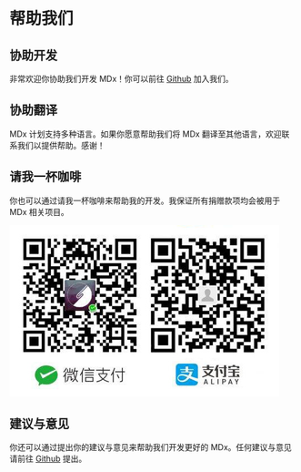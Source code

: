 # 帮助我们

## 协助开发

非常欢迎你协助我们开发 MDx！你可以前往 [Github](https://github.com/yrccondor/mdx) 加入我们。

## 协助翻译

MDx 计划支持多种语言。如果你愿意帮助我们将 MDx 翻译至其他语言，欢迎联系我们以提供帮助。感谢！

## 请我一杯咖啡

你也可以通过请我一杯咖啡来帮助我的开发。我保证所有捐赠款项均会被用于 MDx 相关项目。

![Donate](img/donate.jpg)

## 建议与意见

你还可以通过提出你的建议与意见来帮助我们开发更好的 MDx。任何建议与意见请前往 [Github](https://github.com/yrccondor/mdx/issues) 提出。
